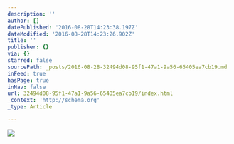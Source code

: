 ```yaml
---
description: ''
author: []
datePublished: '2016-08-28T14:23:38.197Z'
dateModified: '2016-08-28T14:23:26.902Z'
title: ''
publisher: {}
via: {}
starred: false
sourcePath: _posts/2016-08-28-32494d08-95f1-47a1-9a56-65405ea7cb19.md
inFeed: true
hasPage: true
inNav: false
url: 32494d08-95f1-47a1-9a56-65405ea7cb19/index.html
_context: 'http://schema.org'
_type: Article

---
```

![](https://the-grid-user-content.s3-us-west-2.amazonaws.com/82995f81-4d71-43a4-869e-1aa992736beb.jpg)